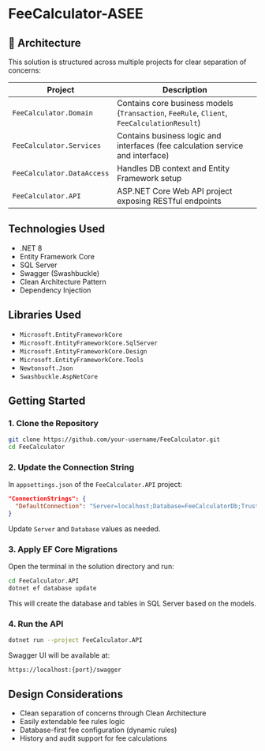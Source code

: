 # FeeCalculator-ASEE

## 🧱 Architecture

This solution is structured across multiple projects for clear separation of concerns:

| Project                     | Description |
|-----------------------------|-------------|
| `FeeCalculator.Domain`      | Contains core business models (`Transaction`, `FeeRule`, `Client`, `FeeCalculationResult`) |
| `FeeCalculator.Services` | Contains business logic and interfaces (fee calculation service and interface) |
| `FeeCalculator.DataAccess`  | Handles DB context and Entity Framework setup |
| `FeeCalculator.API`         | ASP.NET Core Web API project exposing RESTful endpoints |

## Technologies Used

- .NET 8
- Entity Framework Core
- SQL Server
- Swagger (Swashbuckle)
- Clean Architecture Pattern
- Dependency Injection


## Libraries Used

  - `Microsoft.EntityFrameworkCore` 
  - `Microsoft.EntityFrameworkCore.SqlServer` 
  - `Microsoft.EntityFrameworkCore.Design` 
  - `Microsoft.EntityFrameworkCore.Tools` 
  - `Newtonsoft.Json` 
  - `Swashbuckle.AspNetCore` 


## Getting Started

### 1. Clone the Repository

```bash
git clone https://github.com/your-username/FeeCalculator.git
cd FeeCalculator
```

### 2. Update the Connection String

In `appsettings.json` of the `FeeCalculator.API` project:

```json
"ConnectionStrings": {
  "DefaultConnection": "Server=localhost;Database=FeeCalculatorDb;Trusted_Connection=True;MultipleActiveResultSets=true"
}
```

Update `Server` and `Database` values as needed.

### 3. Apply EF Core Migrations

Open the terminal in the solution directory and run:

```bash
cd FeeCalculator.API
dotnet ef database update
```

This will create the database and tables in SQL Server based on the models.

### 4. Run the API

```bash
dotnet run --project FeeCalculator.API
```

Swagger UI will be available at:

```
https://localhost:{port}/swagger
```



##  Design Considerations

- Clean separation of concerns through Clean Architecture
- Easily extendable fee rules logic
- Database-first fee configuration (dynamic rules)
- History and audit support for fee calculations

